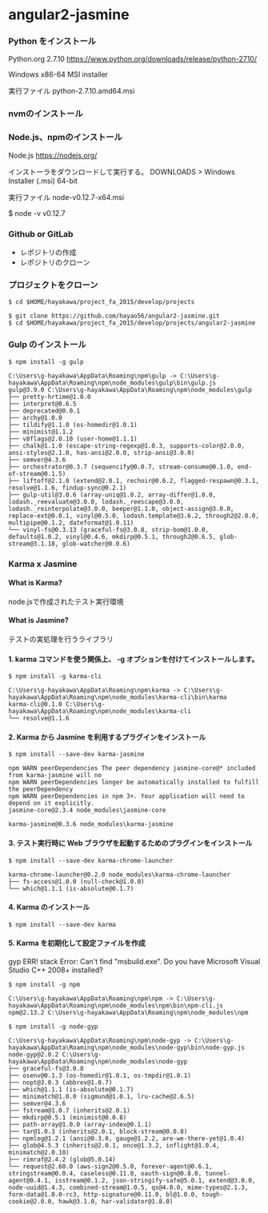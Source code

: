 # angular2-jasmine

### Python をインストール

Python.org 2.7.10
https://www.python.org/downloads/release/python-2710/

Windows x86-64 MSI installer

実行ファイル
python-2.7.10.amd64.msi



### nvmのインストール

### Node.js、npmのインストール

Node.js
https://nodejs.org/

インストーラをダウンロードして実行する。
DOWNLOADS > Windows Installer (.msi) 64-bit

実行ファイル
node-v0.12.7-x64.msi

$ node -v
v0.12.7



### Github or GitLab

- レポジトリの作成
- レポジトリのクローン


### プロジェクトをクローン

```
$ cd $HOME/hayakawa/project_fa_2015/develop/projects

$ git clone https://github.com/hayao56/angular2-jasmine.git
$ cd $HOME/hayakawa/project_fa_2015/develop/projects/angular2-jasmine
```


### Gulp のインストール

```
$ npm install -g gulp

C:\Users\g-hayakawa\AppData\Roaming\npm\gulp -> C:\Users\g-hayakawa\AppData\Roaming\npm\node_modules\gulp\bin\gulp.js
gulp@3.9.0 C:\Users\g-hayakawa\AppData\Roaming\npm\node_modules\gulp
├── pretty-hrtime@1.0.0
├── interpret@0.6.5
├── deprecated@0.0.1
├── archy@1.0.0
├── tildify@1.1.0 (os-homedir@1.0.1)
├── minimist@1.1.2
├── v8flags@2.0.10 (user-home@1.1.1)
├── chalk@1.1.0 (escape-string-regexp@1.0.3, supports-color@2.0.0, ansi-styles@2.1.0, has-ansi@2.0.0, strip-ansi@3.0.0)
├── semver@4.3.6
├── orchestrator@0.3.7 (sequencify@0.0.7, stream-consume@0.1.0, end-of-stream@0.1.5)
├── liftoff@2.1.0 (extend@2.0.1, rechoir@0.6.2, flagged-respawn@0.3.1, resolve@1.1.6, findup-sync@0.2.1)
├── gulp-util@3.0.6 (array-uniq@1.0.2, array-differ@1.0.0, lodash._reevaluate@3.0.0, lodash._reescape@3.0.0, lodash._reinterpolate@3.0.0, beeper@1.1.0, object-assign@3.0.0, replace-ext@0.0.1, vinyl@0.5.0, lodash.template@3.6.2, through2@2.0.0, multipipe@0.1.2, dateformat@1.0.11)
└── vinyl-fs@0.3.13 (graceful-fs@3.0.8, strip-bom@1.0.0, defaults@1.0.2, vinyl@0.4.6, mkdirp@0.5.1, through2@0.6.5, glob-stream@3.1.18, glob-watcher@0.0.6)
```


### Karma x Jasmine

#### What is Karma?

node.jsで作成されたテスト実行環境

#### What is Jasmine?

テストの実処理を行うライブラリ


#### 1. karma コマンドを使う関係上、 -g オプションを付けてインストールします。

```
$ npm install -g karma-cli

C:\Users\g-hayakawa\AppData\Roaming\npm\karma -> C:\Users\g-hayakawa\AppData\Roaming\npm\node_modules\karma-cli\bin\karma
karma-cli@0.1.0 C:\Users\g-hayakawa\AppData\Roaming\npm\node_modules\karma-cli
└── resolve@1.1.6

```


#### 2. Karma から Jasmine を利用するプラグインをインストール

```
$ npm install --save-dev karma-jasmine

npm WARN peerDependencies The peer dependency jasmine-core@* included from karma-jasmine will no
npm WARN peerDependencies longer be automatically installed to fulfill the peerDependency
npm WARN peerDependencies in npm 3+. Your application will need to depend on it explicitly.
jasmine-core@2.3.4 node_modules\jasmine-core

karma-jasmine@0.3.6 node_modules\karma-jasmine
```


#### 3. テスト実行時に Web ブラウザを起動するためのプラグインをインストール

```
$ npm install --save-dev karma-chrome-launcher

karma-chrome-launcher@0.2.0 node_modules\karma-chrome-launcher
├── fs-access@1.0.0 (null-check@1.0.0)
└── which@1.1.1 (is-absolute@0.1.7)

```
  
  
#### 4. Karma のインストール
```
$ npm install --save-dev karma
```
 

#### 5. Karma を初期化して設定ファイルを作成


gyp ERR! stack Error: Can't find "msbuild.exe". Do you have Microsoft Visual Studio C++ 2008+ installed?



```
$ npm install -g npm

C:\Users\g-hayakawa\AppData\Roaming\npm\npm -> C:\Users\g-hayakawa\AppData\Roaming\npm\node_modules\npm\bin\npm-cli.js
npm@2.13.2 C:\Users\g-hayakawa\AppData\Roaming\npm\node_modules\npm
```

```
$ npm install -g node-gyp

C:\Users\g-hayakawa\AppData\Roaming\npm\node-gyp -> C:\Users\g-hayakawa\AppData\Roaming\npm\node_modules\node-gyp\bin\node-gyp.js
node-gyp@2.0.2 C:\Users\g-hayakawa\AppData\Roaming\npm\node_modules\node-gyp
├── graceful-fs@3.0.8
├── osenv@0.1.3 (os-homedir@1.0.1, os-tmpdir@1.0.1)
├── nopt@3.0.3 (abbrev@1.0.7)
├── which@1.1.1 (is-absolute@0.1.7)
├── minimatch@1.0.0 (sigmund@1.0.1, lru-cache@2.6.5)
├── semver@4.3.6
├── fstream@1.0.7 (inherits@2.0.1)
├── mkdirp@0.5.1 (minimist@0.0.8)
├── path-array@1.0.0 (array-index@0.1.1)
├── tar@1.0.3 (inherits@2.0.1, block-stream@0.0.8)
├── npmlog@1.2.1 (ansi@0.3.0, gauge@1.2.2, are-we-there-yet@1.0.4)
├── glob@4.5.3 (inherits@2.0.1, once@1.3.2, inflight@1.0.4, minimatch@2.0.10)
├── rimraf@2.4.2 (glob@5.0.14)
└── request@2.60.0 (aws-sign2@0.5.0, forever-agent@0.6.1, stringstream@0.0.4, caseless@0.11.0, oauth-sign@0.8.0, tunnel-agent@0.4.1, isstream@0.1.2, json-stringify-safe@5.0.1, extend@3.0.0, node-uuid@1.4.3, combined-stream@1.0.5, qs@4.0.0, mime-types@2.1.3, form-data@1.0.0-rc3, http-signature@0.11.0, bl@1.0.0, tough-cookie@2.0.0, hawk@3.1.0, har-validator@1.8.0)
```
